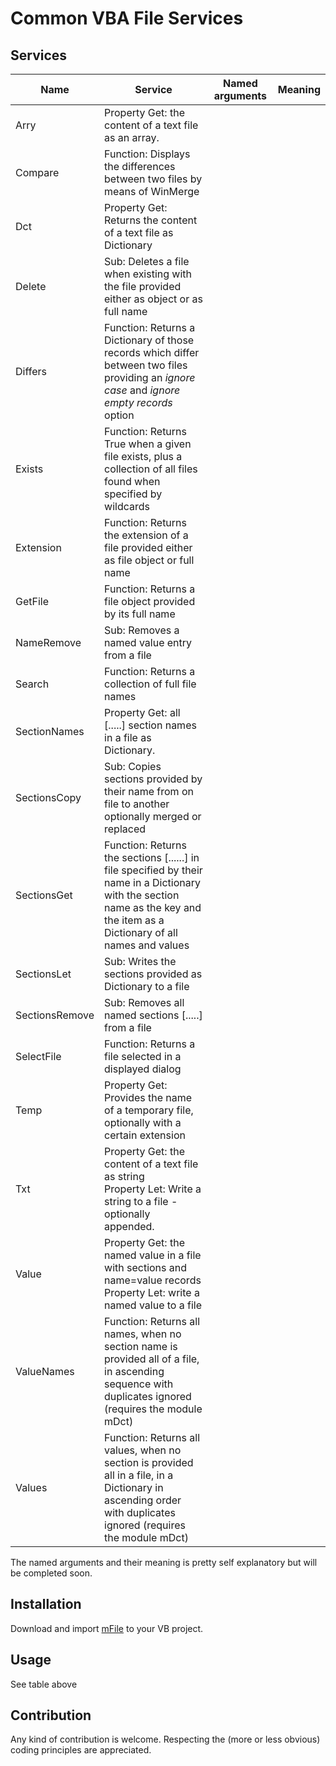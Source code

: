 # Common VBA File Services
## Services

| Name           | Service                                    | Named arguments | Meaning |
| -------------- | ------------------------------------------ | --------------- | ------- |
| Arry           | Property Get: the content of a text file as an array.|                 |         |
| Compare        | Function: Displays the differences between two files by means of WinMerge | | |
| Dct            | Property Get: Returns the content of a text file as Dictionary | | |
| Delete         | Sub: Deletes a file when existing with the file provided either as object or as full name | | |
| Differs        | Function: Returns a Dictionary of those records which differ between two files providing an _ignore case_ and _ignore empty records_ option | | |
| Exists         | Function: Returns True when a given file exists, plus a collection of all files found when specified by wildcards | | |
| Extension      | Function: Returns the extension of a file provided either as file object or full name
| GetFile        | Function: Returns a file object provided by its full name | | |
| NameRemove     | Sub: Removes a named value entry from a file | | |
| Search         | Function: Returns a collection of full file names | | |
| SectionNames   | Property Get: all [.....] section names in a file as Dictionary. | | |
| SectionsCopy   | Sub: Copies sections provided by their name from on file to another optionally merged or replaced | | |
| SectionsGet    | Function: Returns the sections [......] in file specified by their name in a Dictionary with the section name as the key and the item as a Dictionary of all names and values | | |
| SectionsLet    | Sub: Writes the sections provided as Dictionary to a file | | |
| SectionsRemove | Sub: Removes all named sections [.....] from a file | | |
| SelectFile     | Function: Returns a file selected in a displayed dialog | | |
| Temp           | Property Get: Provides the name of a temporary file, optionally with a certain extension | | | 
| Txt            | Property Get: the content of a text file as string<br>Property Let: Write a string to a file - optionally appended. | | |
| Value          | Property Get: the named value in a file with sections and name=value records<br>Property Let: write a named value to a file | | |
| ValueNames     | Function: Returns all names, when no section name is provided all of a file, in ascending sequence with duplicates ignored (requires the module mDct) | | |
| Values         | Function: Returns all values, when no section is provided all in a file, in a Dictionary in ascending order with duplicates ignored (requires the module mDct)

The named arguments and their meaning is pretty self explanatory but will be completed soon.

## Installation
Download and import [mFile][1] to your VB project.

## Usage
See table above

## Contribution
Any kind of contribution is welcome. Respecting the (more or less obvious) coding principles are appreciated.

[1]:https://gitcdn.link/repo/warbe-maker/Common-VBA-File-Services/master/mFile.bas


